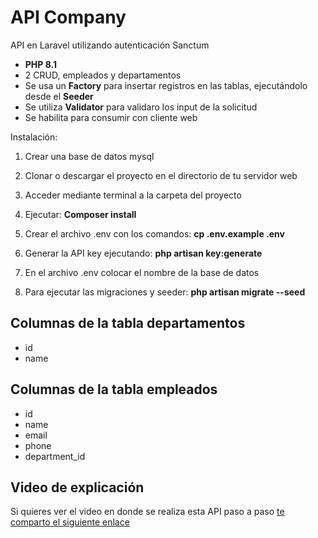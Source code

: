 # API Company

API en Laravel utilizando autenticación Sanctum
- <b>PHP 8.1 </b>
- 2 CRUD, empleados y departamentos
- Se usa un  <b>Factory</b> para insertar registros en las tablas, ejecutándolo desde el <b>Seeder</b>
- Se utiliza <b>Validator</b> para validaro los input de la solicitud
- Se habilita para consumir con cliente web

Instalación:

1) Crear una base de datos mysql

2) Clonar o descargar el proyecto en el directorio de tu servidor web

3) Acceder mediante terminal a la carpeta del proyecto

4) Ejecutar:  <b>Composer install</b>

5) Crear el archivo .env con los comandos: <b> cp .env.example .env</b>

6) Generar la API key ejecutando: <b> php artisan key:generate </b>

7) En el archivo .env colocar el nombre de la base de datos

8) Para ejecutar las migraciones y seeder: <b>php artisan migrate --seed</b>

## Columnas de la tabla departamentos
- id 
- name

## Columnas de la tabla empleados
- id 
- name 
- email
- phone
- department_id


## Video de explicación

Si quieres ver el video en donde se realiza esta API paso a paso [te comparto el siguiente enlace](https://youtu.be/fsiPXKzcH2M)
